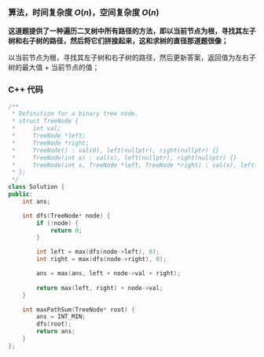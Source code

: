 ### 算法，时间复杂度 $O(n)$，空间复杂度 $O(n)$

**这道题提供了一种遍历二叉树中所有路径的方法，即以当前节点为根，寻找其左子树和右子树的路径，然后将它们拼接起来，这和求树的直径那道题很像；**

以当前节点为根，寻找其左子树和右子树的路径，然后更新答案，返回值为左右子树的最大值 + 当前节点的值；

### C++ 代码
```c++
/**
 * Definition for a binary tree node.
 * struct TreeNode {
 *     int val;
 *     TreeNode *left;
 *     TreeNode *right;
 *     TreeNode() : val(0), left(nullptr), right(nullptr) {}
 *     TreeNode(int x) : val(x), left(nullptr), right(nullptr) {}
 *     TreeNode(int x, TreeNode *left, TreeNode *right) : val(x), left(left), right(right) {}
 * };
 */
class Solution {
public:
    int ans;

    int dfs(TreeNode* node) {
        if (!node) {
            return 0;
        }

        int left = max(dfs(node->left), 0);
        int right = max(dfs(node->right), 0);

        ans = max(ans, left + node->val + right);
        
        return max(left, right) + node->val;
    }

    int maxPathSum(TreeNode* root) {
        ans = INT_MIN;
        dfs(root);
        return ans;
    }
};
```
